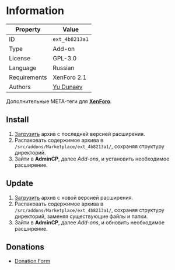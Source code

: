 # Information

| Property     | Value                                              |
| ------------ | -------------------------------------------------- |
| ID           | `ext_4b8213a1`                                     |
| Type         | Add-on                                             |
| License      | GPL-3.0                                            |
| Language     | Russian                                            |
| Requirements | XenForo 2.1                                        |
| Authors      | [Yu Dunaev](mailto:hello@tails.im)               |

Дополнительные META-теги для [**XenForo**](https://xenforo.com).

## Install

1. [Загрузить](https://github.com/pkgstore/xenforo-ext-metatag/tags) архив с последней версией расширения.
2. Распаковать содержимое архива в `/src/addons/Marketplace/ext_4b8213a1/`, сохраняя структуру директорий.
3. Зайти в **AdminCP**, далее *Add-ons*, и установить необходимое расширение.

## Update

1. [Загрузить](https://github.com/pkgstore/xenforo-ext-metatag/tags) архив с новой версией расширения.
2. Распаковать содержимое архива в `/src/addons/Marketplace/ext_4b8213a1/`, сохраняя структуру директорий, заменяя существующие файлы и папки.
3. Зайти в **AdminCP**, далее *Add-ons*, и обновить необходимое расширение.

## Donations

- [Donation Form](https://donation-form.github.io/)

